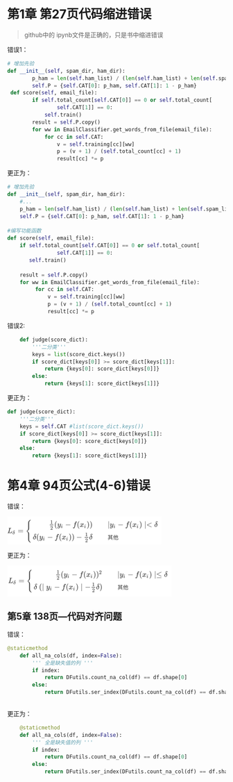 # 第1章 第27页代码缩进错误
> github中的 ipynb文件是正确的，只是书中缩进错误


错误1：

```python
# 增加先验
def __init__(self, spam_dir, ham_dir):
        p_ham = len(self.ham_list) / (len(self.ham_list) + len(self.spam_list))
        self.P = {self.CAT[0]: p_ham, self.CAT[1]: 1 - p_ham}
 def score(self, email_file):
        if self.total_count[self.CAT[0]] == 0 or self.total_count[
                self.CAT[1]] == 0:
            self.train()
        result = self.P.copy()
        for ww in EmailClassifier.get_words_from_file(email_file):
            for cc in self.CAT:
                v = self.training[cc][ww]
                p = (v + 1) / (self.total_count[cc] + 1)
                result[cc] *= p
```

更正为：

```python
# 增加先验
def __init__(self, spam_dir, ham_dir):
    #...
    p_ham = len(self.ham_list) / (len(self.ham_list) + len(self.spam_list))
    self.P = {self.CAT[0]: p_ham, self.CAT[1]: 1 - p_ham}

#编写功能函数
def score(self, email_file):
    if self.total_count[self.CAT[0]] == 0 or self.total_count[
                self.CAT[1]] == 0:
       self.train()

    result = self.P.copy()
    for ww in EmailClassifier.get_words_from_file(email_file):
         for cc in self.CAT:
             v = self.training[cc][ww]
             p = (v + 1) / (self.total_count[cc] + 1)
             result[cc] *= p
```

错误2:
```python 
    def judge(score_dict):
        '''二分类'''
        keys = list(score_dict.keys())
        if score_dict[keys[0]] >= score_dict[keys[1]]:
            return {keys[0]: score_dict[keys[0]]}
        else:
            return {keys[1]: score_dict[keys[1]]}
```

更正为：

```python   
def judge(score_dict):
    '''二分类'''
    keys = self.CAT #list(score_dict.keys())
    if score_dict[keys[0]] >= score_dict[keys[1]]:
        return {keys[0]: score_dict[keys[0]]}
    else:
        return {keys[1]: score_dict[keys[1]]}
```

# 第4章 94页公式(4-6)错误



错误：

<img src="./imgs/e1.png" width = "355" height = "65" alt="" align=center />


更正为：

<img src="./imgs/r1.png" width = "379" height = "71" alt="" align=center />



## 第5章 138页—代码对齐问题



错误：

```python
@staticmethod
    def all_na_cols(df, index=False):
        ''' 全是缺失值的列 ''' 
        if index:
            return DFutils.count_na_col(df) == df.shape[0]
        else:
            return DFutils.ser_index(DFutils.count_na_col(df) == df.shape[0])
      
```

更正为：

```python
    @staticmethod
    def all_na_cols(df, index=False):
        ''' 全是缺失值的列 ''' 
        if index:
            return DFutils.count_na_col(df) == df.shape[0]
        else:
            return DFutils.ser_index(DFutils.count_na_col(df) == df.shape[0])
```


